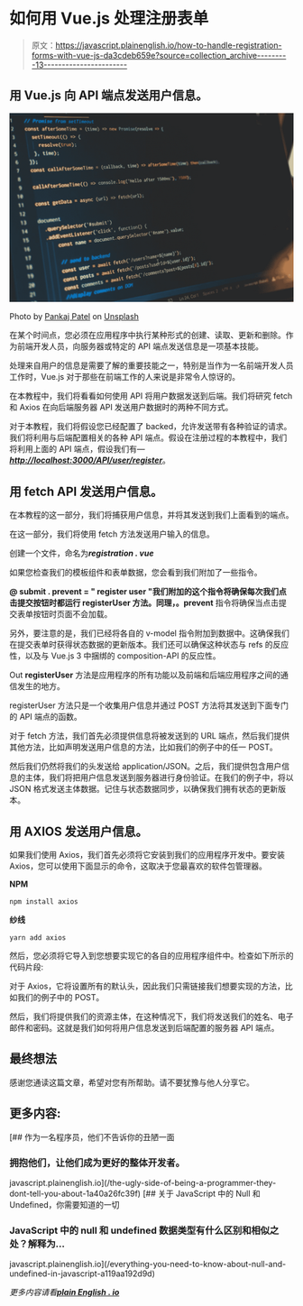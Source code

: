 # 如何用 Vue.js 处理注册表单

> 原文：<https://javascript.plainenglish.io/how-to-handle-registration-forms-with-vue-js-da3cdeb659e?source=collection_archive---------13----------------------->

## 用 Vue.js 向 API 端点发送用户信息。

![](img/a3813dee98acc4c932d7a01d9727f3a8.png)

Photo by [Pankaj Patel](https://unsplash.com/@pankajpatel?utm_source=medium&utm_medium=referral) on [Unsplash](https://unsplash.com?utm_source=medium&utm_medium=referral)

在某个时间点，您必须在应用程序中执行某种形式的创建、读取、更新和删除。作为前端开发人员，向服务器或特定的 API 端点发送信息是一项基本技能。

处理来自用户的信息是需要了解的重要技能之一，特别是当作为一名前端开发人员工作时，Vue.js 对于那些在前端工作的人来说是非常令人惊讶的。

在本教程中，我们将看看如何使用 API 将用户数据发送到后端。我们将研究 fetch 和 Axios 在向后端服务器 API 发送用户数据时的两种不同方式。

对于本教程，我们将假设您已经配置了 backed，允许发送带有各种验证的请求。我们将利用与后端配置相关的各种 API 端点。假设在注册过程的本教程中，我们将利用上面的 API 端点，假设我们有—[***http://localhost:3000/API/user/register***](http://localhost:3000/api/user/register)。

## **用 fetch API 发送用户信息。**

在本教程的这一部分，我们将捕获用户信息，并将其发送到我们上面看到的端点。

在这一部分，我们将使用 fetch 方法发送用户输入的信息。

创建一个文件，命名为***registration . vue***

如果您检查我们的模板组件和表单数据，您会看到我们附加了一些指令。

**@ submit . prevent = " register user "**我们附加的这个指令将确保每次我们点击提交按钮时都运行 **registerUser** 方法。同理，**。prevent** 指令将确保当点击提交表单按钮时页面不会加载。

另外，要注意的是，我们已经将各自的 v-model 指令附加到数据中。这确保我们在提交表单时获得状态数据的更新版本。我们还可以确保这种状态与 refs 的反应性，以及与 Vue.js 3 中捆绑的 composition-API 的反应性。

Out **registerUser** 方法是应用程序的所有功能以及前端和后端应用程序之间的通信发生的地方。

registerUser 方法只是一个收集用户信息并通过 POST 方法将其发送到下面专门的 API 端点的函数。

对于 fetch 方法，我们首先必须提供信息将被发送到的 URL 端点，然后我们提供其他方法，比如声明发送用户信息的方法，比如我们的例子中的任一 POST。

然后我们仍然将我们的头发送给 application/JSON。之后，我们提供包含用户信息的主体，我们将把用户信息发送到服务器进行身份验证。在我们的例子中，将以 JSON 格式发送主体数据。记住与状态数据同步，以确保我们拥有状态的更新版本。

## **用 AXIOS 发送用户信息。**

如果我们使用 Axios，我们首先必须将它安装到我们的应用程序开发中。要安装 Axios，您可以使用下面显示的命令，这取决于您最喜欢的软件包管理器。

**NPM**

```
npm install axios
```

**纱线**

```
yarn add axios
```

然后，您必须将它导入到您想要实现它的各自的应用程序组件中。检查如下所示的代码片段:

对于 Axios，它将设置所有的默认头，因此我们只需链接我们想要实现的方法，比如我们的例子中的 POST。

然后，我们将提供我们的资源主体，在这种情况下，我们将发送我们的姓名、电子邮件和密码。这就是我们如何将用户信息发送到后端配置的服务器 API 端点。

## **最终想法**

感谢您通读这篇文章，希望对您有所帮助。请不要犹豫与他人分享它。

## **更多内容:**

[](/the-ugly-side-of-being-a-programmer-they-dont-tell-you-about-1a40a26fc39f) [## 作为一名程序员，他们不告诉你的丑陋一面

### 拥抱他们，让他们成为更好的整体开发者。

javascript.plainenglish.io](/the-ugly-side-of-being-a-programmer-they-dont-tell-you-about-1a40a26fc39f) [](/everything-you-need-to-know-about-null-and-undefined-in-javascript-a119aa192d9d) [## 关于 JavaScript 中的 Null 和 Undefined，你需要知道的一切

### JavaScript 中的 null 和 undefined 数据类型有什么区别和相似之处？解释为…

javascript.plainenglish.io](/everything-you-need-to-know-about-null-and-undefined-in-javascript-a119aa192d9d) 

*更多内容请看*[***plain English . io***](http://plainenglish.io/)